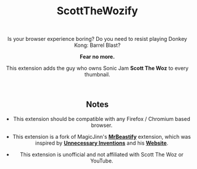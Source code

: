 
<div align = center >

# ScottTheWozify

<br>

Is your browser experience boring? Do you need to
resist playing Donkey Kong: Barrel Blast?

**Fear no more.**

This extension adds the guy who owns Sonic Jam **Scott The Woz** to every thumbnail.

<br>

## Notes

-   This extension should be compatible with any Firefox / Chromium based browser.

-   This extension is a fork of MagicJinn's **[MrBeastify][MrBeastify Repo]** extension, which was inspired by **[Unnecessary Inventions][UI YouTube]** and his **[Website][UI Website]**.

-   This extension is unofficial and not affiliated with Scott The Woz or YouTube.


<!----------------------------------------------------------------------------->

[MrBeastify Repo]: https://github.com/MagicJinn/MrBeastify-Youtube
[UI YouTube]: https://www.youtube.com/@UnnecessaryInventions
[UI Website]: https://www.mrbeastify.com/